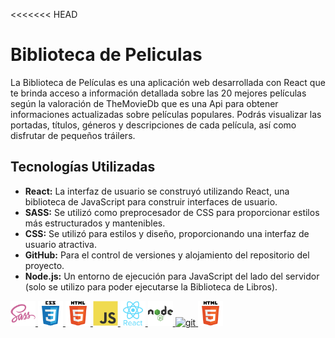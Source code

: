 <<<<<<< HEAD
# Biblioteca de Peliculas

La Biblioteca de Películas es una aplicación web desarrollada con React que te brinda acceso a información detallada sobre las 20 mejores películas según la valoración de TheMovieDb que es una Api para obtener informaciones actualizadas sobre películas populares. Podrás visualizar las portadas, títulos, géneros y descripciones de cada película, así como disfrutar de pequeños tráilers.

## Tecnologías Utilizadas

- **React:** La interfaz de usuario se construyó utilizando React, una biblioteca de JavaScript para construir interfaces de usuario.
- **SASS:** Se utilizó como preprocesador de CSS para proporcionar estilos más estructurados y mantenibles.
- **CSS:** Se utilizó para estilos y diseño, proporcionando una interfaz de usuario atractiva.
- **GitHub:** Para el control de versiones y alojamiento del repositorio del proyecto.
- **Node.js:** Un entorno de ejecución para JavaScript del lado del servidor (solo se utilizo para poder ejecutarse la Biblioteca de Libros).


<p align="left"><a href="https://sass-lang.com" target="_blank" rel="noreferrer"> <img src="https://raw.githubusercontent.com/devicons/devicon/master/icons/sass/sass-original.svg" alt="sass" width="40" height="40"/> </a> <a href="https://www.w3schools.com/css/" target="_blank" rel="noreferrer"> <img src="https://raw.githubusercontent.com/devicons/devicon/master/icons/css3/css3-original-wordmark.svg" alt="css3" width="40" height="40"/> </a> <a href="https://www.w3.org/html/" target="_blank" rel="noreferrer"> <img src="https://raw.githubusercontent.com/devicons/devicon/master/icons/html5/html5-original-wordmark.svg" alt="html5" width="40" height="40"/> </a> <a href="https://developer.mozilla.org/en-US/docs/Web/JavaScript" target="_blank" rel="noreferrer"> <img src="https://raw.githubusercontent.com/devicons/devicon/master/icons/javascript/javascript-original.svg" alt="javascript" width="40" height="40"/> </a> </a> <a href="https://reactjs.org/" target="_blank" rel="noreferrer"> <img src="https://raw.githubusercontent.com/devicons/devicon/master/icons/react/react-original-wordmark.svg" alt="react" width="40" height="40"/> </a> <a href="https://nodejs.org" target="_blank" rel="noreferrer"> <img src="https://raw.githubusercontent.com/devicons/devicon/master/icons/nodejs/nodejs-original-wordmark.svg" alt="nodejs" width="40" height="40"/> </a> <a href="https://git-scm.com/" target="_blank" rel="noreferrer"> <img src="https://www.vectorlogo.zone/logos/git-scm/git-scm-icon.svg" alt="git" width="40" height="40"/> </a> <a href="https://www.w3.org/html/" target="_blank" rel="noreferrer"> <img src="https://raw.githubusercontent.com/devicons/devicon/master/icons/html5/html5-original-wordmark.svg" alt="html5" width="40" height="40"/> </a></p>
